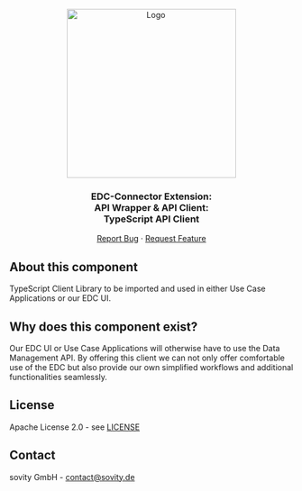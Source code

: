<!-- PROJECT LOGO -->
<br />
<div align="center">
  <a href="https://github.com/sovity/edc-ui">
    <img src="https://raw.githubusercontent.com/sovity/edc-ui/main/src/assets/images/sovity_logo.svg" alt="Logo" width="300">
  </a>

<h3 align="center">EDC-Connector Extension:<br />API Wrapper &amp; API Client:<br />TypeScript API Client</h3>

  <p align="center">
    <a href="https://github.com/sovity/edc-extensions/issues">Report Bug</a>
    ·
    <a href="https://github.com/sovity/edc-extensions/issues">Request Feature</a>
  </p>
</div>

## About this component

TypeScript Client Library to be imported and used in either Use Case Applications or our EDC UI.

## Why does this component exist?

Our EDC UI or Use Case Applications will otherwise have to use the Data Management API. By offering this client we can
not only offer comfortable use of the EDC but also provide our own simplified workflows and additional functionalities
seamlessly.

## License

Apache License 2.0 - see [LICENSE](../../LICENSE)

## Contact

sovity GmbH - contact@sovity.de 
